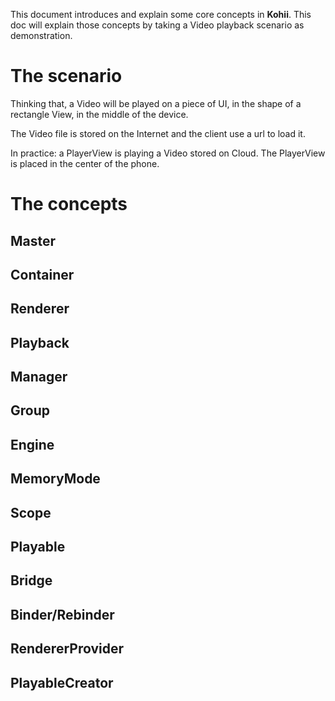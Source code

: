 This document introduces and explain some core concepts in **Kohii**. This doc will explain those concepts by taking a Video playback scenario as demonstration.

# The scenario

Thinking that, a Video will be played on a piece of UI, in the shape of a rectangle View, in the middle of the device. 

The Video file is stored on the Internet and the client use a url to load it.

In practice: a PlayerView is playing a Video stored on Cloud. The PlayerView is placed in the center of the phone.

# The concepts

## Master

## Container

## Renderer

## Playback

## Manager

## Group

## Engine

## MemoryMode

## Scope

## Playable

## Bridge

## Binder/Rebinder

## RendererProvider

## PlayableCreator